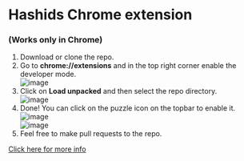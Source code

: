 # Hashids Chrome extension

### (Works only in Chrome)

 1. Download or clone the repo.
 2. Go to **chrome://extensions** and in the top right corner enable the developer mode.\
 ![image](https://user-images.githubusercontent.com/55206760/151863995-a27f29e4-58e9-49c5-bcee-081c896f9d80.png)
 3. Click on **Load unpacked** and then select the repo directory.\
 ![image](https://user-images.githubusercontent.com/55206760/151864047-d7921859-f15e-40a1-aac2-da00d92a4830.png)
 4. Done! You can click on the puzzle icon on the topbar to enable it.\
 ![image](https://user-images.githubusercontent.com/55206760/151864627-daacdb3a-0472-435e-808e-49a5fdda9f19.png)\
 ![image](https://user-images.githubusercontent.com/55206760/151873654-d20ed558-fed7-4078-94bc-edc2fe3ca7b3.png)
 5. Feel free to make pull requests to the repo.
 
[Click here for more info](https://developer.chrome.com/docs/extensions/mv3/getstarted/)
